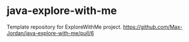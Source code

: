 # java-explore-with-me
Template repository for ExploreWithMe project.
https://github.com/Max-Jordan/java-explore-with-me/pull/6

